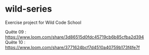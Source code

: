 # wild-series
Exercise project for Wild Code School

Quête 09 : https://www.loom.com/share/3d86515d0fdc45719cb6b85cfba2d394  
Quête 10 : https://www.loom.com/share/3771624bcf7d4510a40759b173f4fe7f
